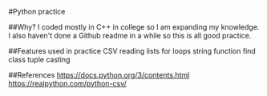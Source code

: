 #Python practice

##Why?
I coded mostly in C++ in college so I am expanding my knowledge. I also haven't done a Github readme in a while so this is all good practice.

##Features used in practice
CSV reading
lists
for loops
string function find
class
tuple
casting

##References
https://docs.python.org/3/contents.html
https://realpython.com/python-csv/
